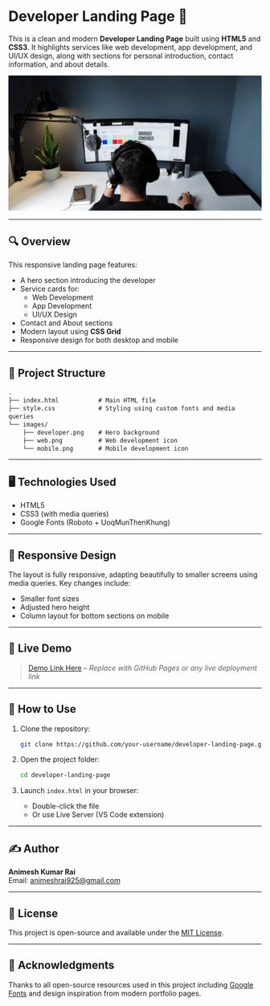 # Developer Landing Page 🚀

This is a clean and modern **Developer Landing Page** built using **HTML5** and **CSS3**. It highlights services like web development, app development, and UI/UX design, along with sections for personal introduction, contact information, and about details.

![Hero Section Screenshot](./images/developer.png)

---

## 🔍 Overview

This responsive landing page features:

- A hero section introducing the developer
- Service cards for:
  - Web Development
  - App Development
  - UI/UX Design
- Contact and About sections
- Modern layout using **CSS Grid**
- Responsive design for both desktop and mobile

---

## 📁 Project Structure

```
.
├── index.html           # Main HTML file
├── style.css            # Styling using custom fonts and media queries
└── images/
    ├── developer.png    # Hero background
    ├── web.png          # Web development icon
    └── mobile.png       # Mobile development icon
```

---

## 🖥️ Technologies Used

- HTML5
- CSS3 (with media queries)
- Google Fonts (Roboto + UoqMunThenKhung)

---

## 📱 Responsive Design

The layout is fully responsive, adapting beautifully to smaller screens using media queries. Key changes include:

- Smaller font sizes
- Adjusted hero height
- Column layout for bottom sections on mobile

---

## 🔗 Live Demo

> [Demo Link Here](#) – _Replace with GitHub Pages or any live deployment link_

---

## 🚀 How to Use

1. Clone the repository:

   ```bash
   git clone https://github.com/your-username/developer-landing-page.git
   ```

2. Open the project folder:

   ```bash
   cd developer-landing-page
   ```

3. Launch `index.html` in your browser:
   - Double-click the file
   - Or use Live Server (VS Code extension)

---

## ✍️ Author

**Animesh Kumar Rai**  
Email: animeshrai925@gmail.com

---

## 📜 License

This project is open-source and available under the [MIT License](LICENSE).

---

## 🙏 Acknowledgments

Thanks to all open-source resources used in this project including [Google Fonts](https://fonts.google.com/) and design inspiration from modern portfolio pages.
